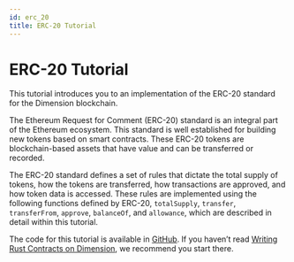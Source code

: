 ```yaml
---
id: erc_20
title: ERC-20 Tutorial
---
```


# ERC-20 Tutorial

This tutorial introduces you to an implementation of the ERC-20 standard for the Dimension blockchain.

The Ethereum Request for Comment (ERC-20) standard is an integral part of the Ethereum ecosystem. This standard is well established for building new tokens based on smart contracts. These ERC-20 tokens are blockchain-based assets that have value and can be transferred or recorded.

The ERC-20 standard defines a set of rules that dictate the total supply of tokens, how the tokens are transferred, how transactions are approved, and how token data is accessed. These rules are implemented using the following functions defined by ERC-20, `totalSupply`, `transfer`, `transferFrom`, `approve`, `balanceOf`, and `allowance`, which are described in detail within this tutorial.

The code for this tutorial is available in [GitHub](https://github.com/dimension-labs/erc20). If you haven’t read [Writing Rust Contracts on Dimension](https://docs.dimensionlabs.io/en/latest/dapp-dev-guide/writing-contracts/writing-rust-contracts.md), we recommend you start there.
